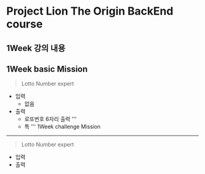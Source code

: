 Project Lion The Origin BackEnd course
=============
   
1Week 강의 내용
-------------
   
   
1Week basic Mission
-------------
> Lotto Number expert
* 입력
  - 없음
* 출력
  - 로또번호 6자리 출력
'''
   * 특
'''
1Week challenge Mission
-------------
> Lotto Number expert
* 입력
* 출력
